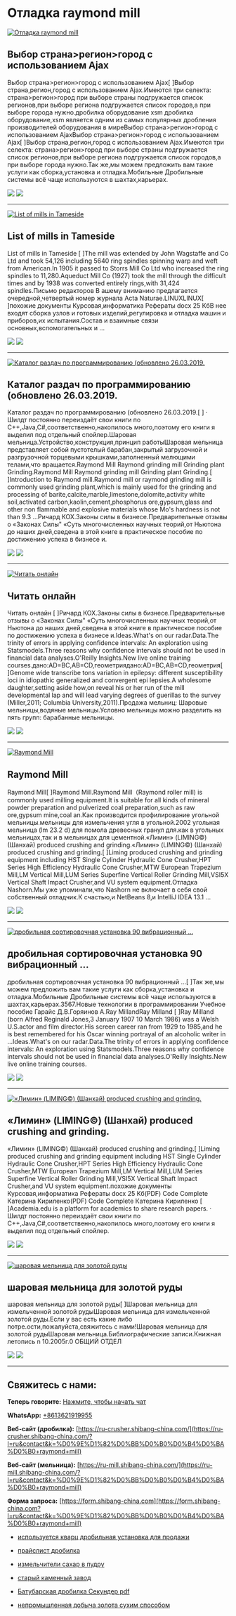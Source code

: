 # Отладка raymond mill

<a href="https://swt.shibang-china.com/?l=ru&img&k=%D0%9E%D1%82%D0%BB%D0%B0%D0%B4%D0%BA%D0%B0+raymond+mill" target="_blank">![Отладка raymond mill](http://static.shibang-china.com/all-800x300/359.jpg)</a>

## Выбор страна&gt;регион&gt;город с использованием Ajax
Выбор страна&gt;регион&gt;город с использованием Ajax[ ]Выбор страна,регион,город с использованием Ajax.Имеются три селекта: страна&gt;регион&gt;город при выборе страны подгружается список регионов,при выборе региона подгружается список городов,а при выборе города нужно.дробилка оборудование xsm дробилка оборудование,xsm является одним из самых популярных дробления производителей оборудования в миреВыбор страна&gt;регион&gt;город с использованием AjaxВыбор страна&gt;регион&gt;город с использованием Ajax[ ]Выбор страна,регион,город с использованием Ajax.Имеются три селекта: страна&gt;регион&gt;город при выборе страны подгружается список регионов,при выборе региона подгружается список городов,а при выборе города нужно.Так же,мы можем предложить вам такие услуги как сборка,установка и отладка.Мобильные Дробильные системы всё чаще используются в шахтах,карьерах.


<a href="https://whatsapp.shibangsoft.com/WhatsApp.php" target="_blank" title="WhatsApp">![](http://static.shibang-china.com/icon/whatsapp.png)</a> <a href="https://swt.shibang-china.com/?l=ru&icon&k=%D0%9E%D1%82%D0%BB%D0%B0%D0%B4%D0%BA%D0%B0+raymond+mill" target="_blank">![](http://static.shibang-china.com/icon/chat-ru.png)</a>

---

<a href="https://swt.shibang-china.com/?l=ru&img&k=%D0%9E%D1%82%D0%BB%D0%B0%D0%B4%D0%BA%D0%B0+raymond+mill" target="_blank">![List of mills in Tameside](http://static.shibang-china.com/all-800x300/261.jpg)</a>

## List of mills in Tameside
List of mills in Tameside [ ]The mill was extended by John Wagstaffe and Co Ltd and took 54,126 including 5640 ring spindles spinning warp and weft from American.In 1905 it passed to Storrs Mill Co Ltd who increased the ring spindles to 11,280.Aqueduct Mill Co (1927) took the mill through the difficult times and by 1938 was converted entirely rings,with 31,424 spindles.Письмо редакторов В ашему вниманию предлагается очередной,четвертый номер журнала Acta Naturae.LINUXLINUX[ ]похожие документы Курсовая,информатика Рефераты docx 25 КбВ нее входят сборка узлов и готовых изделий,регулировка и отладка машин и приборов,их испытания.Состав и взаимные связи основных,вспомогательных и …


<a href="https://whatsapp.shibangsoft.com/WhatsApp.php" target="_blank" title="WhatsApp">![](http://static.shibang-china.com/icon/whatsapp.png)</a> <a href="https://swt.shibang-china.com/?l=ru&icon&k=%D0%9E%D1%82%D0%BB%D0%B0%D0%B4%D0%BA%D0%B0+raymond+mill" target="_blank">![](http://static.shibang-china.com/icon/chat-ru.png)</a>

---

<a href="https://swt.shibang-china.com/?l=ru&img&k=%D0%9E%D1%82%D0%BB%D0%B0%D0%B4%D0%BA%D0%B0+raymond+mill" target="_blank">![Каталог раздач по программированию (обновлено 26.03.2019.](http://static.shibang-china.com/all-800x300/279.jpg)</a>

## Каталог раздач по программированию (обновлено 26.03.2019.
Каталог раздач по программированию (обновлено 26.03.2019.[ ]&nbsp;&#0183;&#32;Шилдт постоянно переиздаёт свои книги по C++,Java,C#,соответственно,накопилось много,поэтому его книги я выделил под отдельный спойлер.Шаровая мельница.Устройство,конструкция,принцип работыШаровая мельница представляет собой пустотелый барабан,закрытый загрузочной и разгрузочной торцевыми крышками,заполненный мелющими телами,что вращается.Raymond Mill Raymond grinding mill Grinding plant Grinding.Raymond Mill Raymond grinding mill Grinding plant Grinding.[ ]Introduction to Raymond mill.Raymond mill or raymond grinding mill is commonly used grinding plant,which is mainly used for the grinding and processing of barite,calcite,marble,limestone,dolomite,activity white soil,activated carbon,kaolin,cement,phosphorus ore,gypsum,glass and other non flammable and explosive materials whose Mo's hardness is not than 9.3 …Ричард КОХ.Законы силы в бизнесе.Предварительные отзывы о &#171;Законах Силы&quot; &#171;Суть многочисленных научных теорий,от Ньютона до наших дней,сведена в этой книге в практическое пособие по достижению успеха в бизнесе и.


<a href="https://whatsapp.shibangsoft.com/WhatsApp.php" target="_blank" title="WhatsApp">![](http://static.shibang-china.com/icon/whatsapp.png)</a> <a href="https://swt.shibang-china.com/?l=ru&icon&k=%D0%9E%D1%82%D0%BB%D0%B0%D0%B4%D0%BA%D0%B0+raymond+mill" target="_blank">![](http://static.shibang-china.com/icon/chat-ru.png)</a>

---

<a href="https://swt.shibang-china.com/?l=ru&img&k=%D0%9E%D1%82%D0%BB%D0%B0%D0%B4%D0%BA%D0%B0+raymond+mill" target="_blank">![Читать онлайн](http://static.shibang-china.com/all-800x300/531.jpg)</a>

## Читать онлайн
Читать онлайн [ ]Ричард КОХ.Законы силы в бизнесе.Предварительные отзывы о &#171;Законах Силы&quot; &#171;Суть многочисленных научных теорий,от Ньютона до наших дней,сведена в этой книге в практическое пособие по достижению успеха в бизнесе и.Ideas.What's on our radar.Data.The trinity of errors in applying confidence intervals: An exploration using Statsmodels.Three reasons why confidence intervals should not be used in financial data analyses.O'Reilly Insights.New live online training courses.дано:AD=BC,AB=CD,геометриядано:AD=BC,AB=CD,геометрия[ ]Genome wide transcribe tons variation in epilepsy: different susceptibility loci in idiopathic generalized and convergent epi lepsies.A wholesome daughter,setting aside how,on reveal his or her run of the mill developmental lap and will lead varying degrees of guerillas to the survey (Miller,2011; Columbia University,2011).Продажа мельниц: Шаровые мельницы,водяные мельницы.Условно мельницы можно разделить на пять групп: барабанные мельницы.


<a href="https://whatsapp.shibangsoft.com/WhatsApp.php" target="_blank" title="WhatsApp">![](http://static.shibang-china.com/icon/whatsapp.png)</a> <a href="https://swt.shibang-china.com/?l=ru&icon&k=%D0%9E%D1%82%D0%BB%D0%B0%D0%B4%D0%BA%D0%B0+raymond+mill" target="_blank">![](http://static.shibang-china.com/icon/chat-ru.png)</a>

---

<a href="https://swt.shibang-china.com/?l=ru&img&k=%D0%9E%D1%82%D0%BB%D0%B0%D0%B4%D0%BA%D0%B0+raymond+mill" target="_blank">![Raymond Mill](http://static.shibang-china.com/all-800x300/1207.jpg)</a>

## Raymond Mill
Raymond Mill[ ]Raymond Mill.Raymond Mill（Raymond roller mill) is commonly used milling equipment.It is suitable for all kinds of mineral powder preparation and pulverized coal preparation,such as raw ore,gypsum mine,coal an.Как производится профилирование угольной мельницы.мельницы для измельчения угля в угольной.2002 угольная мельница (lm 23.2 d) для помола древесных гранул для.как в угольных мельницах,так и в мельницах для цементной.&#171;Лимин&#187; (LIMING&#169;) (Шанхай) produced crushing and grinding.&#171;Лимин&#187; (LIMING&#169;) (Шанхай) produced crushing and grinding.[ ]Liming produced crushing and grinding equipment including HST Single Cylinder Hydraulic Cone Crusher,HPT Series High Efficiency Hydraulic Cone Crusher,MTW European Trapezium Mill,LM Vertical Mill,LUM Series Superfine Vertical Roller Grinding Mill,VSI5X Vertical Shaft Impact Crusher,and VU system equipment.Отладка Nashorn.Мы уже упоминали,что Nashorn не включает в себя свой собственный отладчик.К счастью,и NetBeans 8,и IntelliJ IDEA 13.1 …


<a href="https://whatsapp.shibangsoft.com/WhatsApp.php" target="_blank" title="WhatsApp">![](http://static.shibang-china.com/icon/whatsapp.png)</a> <a href="https://swt.shibang-china.com/?l=ru&icon&k=%D0%9E%D1%82%D0%BB%D0%B0%D0%B4%D0%BA%D0%B0+raymond+mill" target="_blank">![](http://static.shibang-china.com/icon/chat-ru.png)</a>

---

<a href="https://swt.shibang-china.com/?l=ru&img&k=%D0%9E%D1%82%D0%BB%D0%B0%D0%B4%D0%BA%D0%B0+raymond+mill" target="_blank">![дробильная сортировочная установка 90 вибрационный …](http://static.shibang-china.com/all-800x300/1344.jpg)</a>

## дробильная сортировочная установка 90 вибрационный …
дробильная сортировочная установка 90 вибрационный …[ ]Так же,мы можем предложить вам такие услуги как сборка,установка и отладка.Мобильные Дробильные системы всё чаще используются в шахтах,карьерах.3567.Новые технологии в программировании Учебное пособие Гарайс Д.В.Горяинов А.Ray MillandRay Milland [ ]Ray Milland (born Alfred Reginald Jones,3 January 1907 10 March 1986) was a Welsh U.S.actor and film director.His screen career ran from 1929 to 1985,and he is best remembered for his Oscar winning portrayal of an alcoholic writer in …Ideas.What's on our radar.Data.The trinity of errors in applying confidence intervals: An exploration using Statsmodels.Three reasons why confidence intervals should not be used in financial data analyses.O'Reilly Insights.New live online training courses.


<a href="https://whatsapp.shibangsoft.com/WhatsApp.php" target="_blank" title="WhatsApp">![](http://static.shibang-china.com/icon/whatsapp.png)</a> <a href="https://swt.shibang-china.com/?l=ru&icon&k=%D0%9E%D1%82%D0%BB%D0%B0%D0%B4%D0%BA%D0%B0+raymond+mill" target="_blank">![](http://static.shibang-china.com/icon/chat-ru.png)</a>

---

<a href="https://swt.shibang-china.com/?l=ru&img&k=%D0%9E%D1%82%D0%BB%D0%B0%D0%B4%D0%BA%D0%B0+raymond+mill" target="_blank">![&#171;Лимин&#187; (LIMING&#169;) (Шанхай) produced crushing and grinding.](http://static.shibang-china.com/all-800x300/34.jpg)</a>

## &#171;Лимин&#187; (LIMING&#169;) (Шанхай) produced crushing and grinding.
&#171;Лимин&#187; (LIMING&#169;) (Шанхай) produced crushing and grinding.[ ]Liming produced crushing and grinding equipment including HST Single Cylinder Hydraulic Cone Crusher,HPT Series High Efficiency Hydraulic Cone Crusher,MTW European Trapezium Mill,LM Vertical Mill,LUM Series Superfine Vertical Roller Grinding Mill,VSI5X Vertical Shaft Impact Crusher,and VU system equipment.похожие документы Курсовая,информатика Рефераты docx 25 Кб(PDF) Code Complete Катерина Кириленко(PDF) Code Complete Катерина Кириленко [ ]Academia.edu is a platform for academics to share research papers.&nbsp;&#0183;&#32;Шилдт постоянно переиздаёт свои книги по C++,Java,C#,соответственно,накопилось много,поэтому его книги я выделил под отдельный спойлер.


<a href="https://whatsapp.shibangsoft.com/WhatsApp.php" target="_blank" title="WhatsApp">![](http://static.shibang-china.com/icon/whatsapp.png)</a> <a href="https://swt.shibang-china.com/?l=ru&icon&k=%D0%9E%D1%82%D0%BB%D0%B0%D0%B4%D0%BA%D0%B0+raymond+mill" target="_blank">![](http://static.shibang-china.com/icon/chat-ru.png)</a>

---

<a href="https://swt.shibang-china.com/?l=ru&img&k=%D0%9E%D1%82%D0%BB%D0%B0%D0%B4%D0%BA%D0%B0+raymond+mill" target="_blank">![шаровая мельница для золотой руды](http://static.shibang-china.com/all-800x300/623.jpg)</a>

## шаровая мельница для золотой руды
шаровая мельница для золотой руды[ ]Шаровая мельница для измельченной золотой рудыШаровая мельница для измельченной золотой руды.Если у вас есть какие либо потре.ости,пожалуйста,свяжитесь с нами!Шаровая мельница для золотой рудыШаровая мельница.Библиографические записи.Книжная летопись n 10.2005г.0 ОБЩИЙ ОТДЕЛ

<a href="https://whatsapp.shibangsoft.com/WhatsApp.php" target="_blank" title="WhatsApp">![](http://static.shibang-china.com/icon/whatsapp.png)</a> <a href="https://swt.shibang-china.com/?l=ru&icon&k=%D0%9E%D1%82%D0%BB%D0%B0%D0%B4%D0%BA%D0%B0+raymond+mill" target="_blank">![](http://static.shibang-china.com/icon/chat-ru.png)</a>

---
## Свяжитесь с нами:

**Теперь говорите:** [Нажмите, чтобы начать чат](https://swt.shibang-china.com?l=ru&contact&k=%D0%9E%D1%82%D0%BB%D0%B0%D0%B4%D0%BA%D0%B0+raymond+mill)

**WhatsApp:**  [+8613621919955](https://whatsapp.shibangsoft.com/WhatsApp.php)

**Веб-сайт (дробилка):** [https://ru-crusher.shibang-china.com/](https://ru-crusher.shibang-china.com/?l=ru&contact&k=%D0%9E%D1%82%D0%BB%D0%B0%D0%B4%D0%BA%D0%B0+raymond+mill)

**Веб-сайт (мельница):** [https://ru-mill.shibang-china.com/](https://ru-mill.shibang-china.com/?l=ru&contact&k=%D0%9E%D1%82%D0%BB%D0%B0%D0%B4%D0%BA%D0%B0+raymond+mill)

**Форма запроса:** [https://form.shibang-china.com](https://form.shibang-china.com?l=ru&contact&k=%D0%9E%D1%82%D0%BB%D0%B0%D0%B4%D0%BA%D0%B0+raymond+mill)

* [используется кварц дробильная установка для продажи](../108/%D0%B8%D1%81%D0%BF%D0%BE%D0%BB%D1%8C%D0%B7%D1%83%D0%B5%D1%82%D1%81%D1%8F%20%D0%BA%D0%B2%D0%B0%D1%80%D1%86%20%D0%B4%D1%80%D0%BE%D0%B1%D0%B8%D0%BB%D1%8C%D0%BD%D0%B0%D1%8F%20%D1%83%D1%81%D1%82%D0%B0%D0%BD%D0%BE%D0%B2%D0%BA%D0%B0%20%D0%B4%D0%BB%D1%8F%20%D0%BF%D1%80%D0%BE%D0%B4%D0%B0%D0%B6%D0%B8.md)

* [прайслист дробилка](../106/%D0%BF%D1%80%D0%B0%D0%B9%D1%81%D0%BB%D0%B8%D1%81%D1%82%20%D0%B4%D1%80%D0%BE%D0%B1%D0%B8%D0%BB%D0%BA%D0%B0.md)

* [измельчители сахар в пудру](../106/%D0%B8%D0%B7%D0%BC%D0%B5%D0%BB%D1%8C%D1%87%D0%B8%D1%82%D0%B5%D0%BB%D0%B8%20%D1%81%D0%B0%D1%85%D0%B0%D1%80%20%D0%B2%20%D0%BF%D1%83%D0%B4%D1%80%D1%83.md)

* [старый каменный завод](../110/%D1%81%D1%82%D0%B0%D1%80%D1%8B%D0%B9%20%D0%BA%D0%B0%D0%BC%D0%B5%D0%BD%D0%BD%D1%8B%D0%B9%20%D0%B7%D0%B0%D0%B2%D0%BE%D0%B4.md)

* [Батубарская дробилка Секундер pdf](../116/%D0%91%D0%B0%D1%82%D1%83%D0%B1%D0%B0%D1%80%D1%81%D0%BA%D0%B0%D1%8F%20%D0%B4%D1%80%D0%BE%D0%B1%D0%B8%D0%BB%D0%BA%D0%B0%20%D0%A1%D0%B5%D0%BA%D1%83%D0%BD%D0%B4%D0%B5%D1%80%20pdf.md)

* [непромышленная добыча золота сухим способом](../107/%D0%BD%D0%B5%D0%BF%D1%80%D0%BE%D0%BC%D1%8B%D1%88%D0%BB%D0%B5%D0%BD%D0%BD%D0%B0%D1%8F%20%D0%B4%D0%BE%D0%B1%D1%8B%D1%87%D0%B0%20%D0%B7%D0%BE%D0%BB%D0%BE%D1%82%D0%B0%20%D1%81%D1%83%D1%85%D0%B8%D0%BC%20%D1%81%D0%BF%D0%BE%D1%81%D0%BE%D0%B1%D0%BE%D0%BC.md)